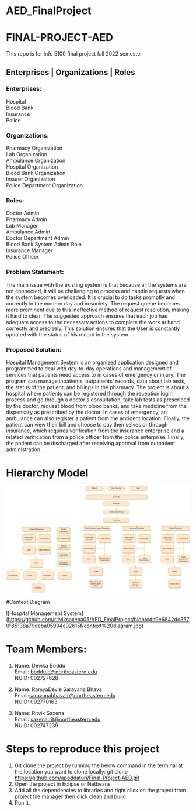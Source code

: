 # AED_FinalProject
# FINAL-PROJECT-AED
This repo is for info 5100 final project fall 2022 semester


## Enterprises | Organizations | Roles

### Enterprises:
Hospital</br>
Blood Bank</br>
Insurance</br>
Police</br>

### Organizations:
Pharmacy Organization</br>
Lab Organization</br>
Ambulance Organization</br>
Hospital Organization</br>
Blood Bank Organization</br>
Insurer Organization</br>
Police Department Organization</br>

### Roles:
Doctor Admin</br>
Pharmacy Admin</br>
Lab Manager</br>
Ambulance Admin</br>
Doctor Department Admin</br>
Blood Bank System Admin Role</br>
Insurance Manager</br>
Police Officer</br>

### Problem Statement:
The main issue with the existing system is that because all the systems are not connected, it will be challenging to process and handle requests when the system becomes overloaded. It is crucial to do tasks promptly and correctly in the modern day and in society. The request queue becomes more prominent due to this ineffective method of request resolution, making it hard to clear. The suggested approach ensures that each job has adequate access to the necessary actions to complete the work at hand correctly and precisely. This solution ensures that the User is constantly updated with the status of his record in the system. </br>

### Proposed Solution:
Hospital Management System is an organized application designed and programmed to deal with day-to-day operations and management of services that patients need access to in cases of emergency or injury. The program can manage inpatients, outpatients' records, data about lab tests, the status of the patient, and billings in the pharmacy. The project is about a hospital where patients can be registered through the reception login process and go through a doctor's consultation, take lab tests as prescribed by the doctor, request blood from blood banks, and take medicine from the dispensary as prescribed by the doctor. In cases of emergency, an ambulance can also register a patient from the accident location. Finally, the patient can view their bill and choose to pay themselves or through insurance, which requires verification from the insurance enterprise and a related verification from a police officer from the police enterprise. Finally, the patient can be discharged after receiving approval from outpatient administration.


# Hierarchy Model

![Hospital Management System](https://github.com/ritviksaxena05/AED_FinalProject/blob/7f60d479d8368e1f951cc720e859ddc9454611da/Project%20Model%20Diagram.drawio%20(1).png)

#Context Diagram

![Hospital Management System]
(https://github.com/ritviksaxena05/AED_FinalProject/blob/cdc9e6842dc3570f85138a79deba05994c92615f/context%20diagram.jpg)

# Team Members:

1.  Name: Devika Boddu </br>
    Email:  boddu.d@northeastern.edu </br>
    NUID: 002727628

2.  Name: RamyaDevie Saravana Bhava </br>
    Email:saravanabhava.r@northeastern.edu </br>
    NUID: 002770163

3.  Name: Ritvik Saxena </br>
    Email: saxena.rit@northeastern.edu </br>
    NUID: 002747239

# Steps to reproduce this project

1. Git clone the project by running the below command in the terminal at the location you want to clone locally:  git clone https://github.com/apoddaturi/Final-Project-AED.git
2. Open the project in Eclipse or Netbeans
3. Add all the dependencies to libraries and right click on the project from project file manager then click clean and build.
4. Run it.
